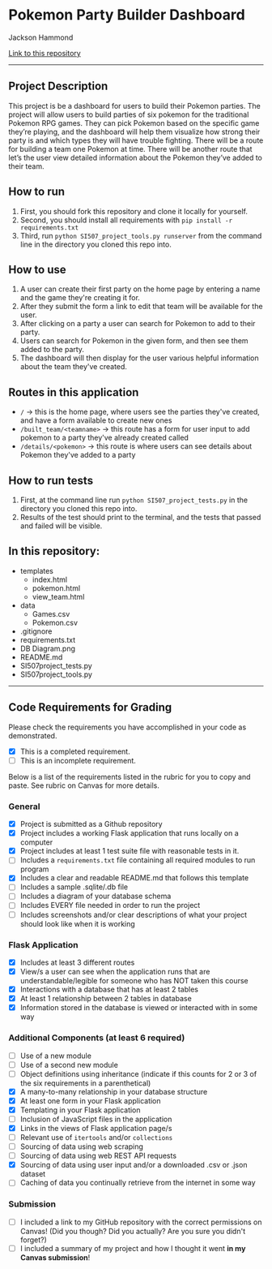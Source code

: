 # Pokemon Party Builder Dashboard

Jackson Hammond

[Link to this repository](https://github.com/jbhammon/si507_final_project)

---

## Project Description

This project is be a dashboard for users to build their Pokemon parties. The project will allow users to build parties of six pokemon for the traditional Pokemon RPG games. They can pick Pokemon based on the specific game they’re playing, and the dashboard will help them visualize how strong their party is and which types they will have trouble fighting. There will be a route for building a team one Pokemon at time. There will be another route that let’s the user view detailed information about the Pokemon they’ve added to their team.  

## How to run

1. First, you should fork this repository and clone it locally for yourself.
2. Second, you should install all requirements with `pip install -r requirements.txt`
3. Third, run `python SI507_project_tools.py runserver` from the command line in the directory you cloned this repo into.

## How to use

1. A user can create their first party on the home page by entering a name and the game they're creating it for.
2. After they submit the form a link to edit that team will be available for the user.
3. After clicking on a party a user can search for Pokemon to add to their party.
4. Users can search for Pokemon in the given form, and then see them added to the party.
5. The dashboard will then display for the user various helpful information about the team they've created.

## Routes in this application
- `/` -> this is the home page, where users see the parties they've created, and have a form available to create new ones
- `/built_team/<teamname>` -> this route has a form for user input to add pokemon to a party they've already created called <teamname>
- `/details/<pokemon>` -> this route is where users can see details about Pokemon they've added to a party

## How to run tests
1. First, at the command line run `python SI507_project_tests.py` in the directory you cloned this repo into.
2. Results of the test should print to the terminal, and the tests that passed and failed will be visible.

## In this repository:
- templates
  - index.html
  - pokemon.html
  - view_team.html
- data
  - Games.csv
  - Pokemon.csv
- .gitignore
- requirements.txt
- DB Diagram.png
- README.md
- SI507project_tests.py
- SI507project_tools.py

---
## Code Requirements for Grading
Please check the requirements you have accomplished in your code as demonstrated.
- [x] This is a completed requirement.
- [ ] This is an incomplete requirement.

Below is a list of the requirements listed in the rubric for you to copy and paste.  See rubric on Canvas for more details.

### General
- [x] Project is submitted as a Github repository
- [x] Project includes a working Flask application that runs locally on a computer
- [x] Project includes at least 1 test suite file with reasonable tests in it.
- [ ] Includes a `requirements.txt` file containing all required modules to run program
- [x] Includes a clear and readable README.md that follows this template
- [ ] Includes a sample .sqlite/.db file
- [ ] Includes a diagram of your database schema
- [ ] Includes EVERY file needed in order to run the project
- [ ] Includes screenshots and/or clear descriptions of what your project should look like when it is working

### Flask Application
- [x] Includes at least 3 different routes
- [x] View/s a user can see when the application runs that are understandable/legible for someone who has NOT taken this course
- [x] Interactions with a database that has at least 2 tables
- [x] At least 1 relationship between 2 tables in database
- [x] Information stored in the database is viewed or interacted with in some way

### Additional Components (at least 6 required)
- [ ] Use of a new module
- [ ] Use of a second new module
- [ ] Object definitions using inheritance (indicate if this counts for 2 or 3 of the six requirements in a parenthetical)
- [x] A many-to-many relationship in your database structure
- [x] At least one form in your Flask application
- [x] Templating in your Flask application
- [ ] Inclusion of JavaScript files in the application
- [x] Links in the views of Flask application page/s
- [ ] Relevant use of `itertools` and/or `collections`
- [ ] Sourcing of data using web scraping
- [ ] Sourcing of data using web REST API requests
- [x] Sourcing of data using user input and/or a downloaded .csv or .json dataset
- [ ] Caching of data you continually retrieve from the internet in some way

### Submission
- [ ] I included a link to my GitHub repository with the correct permissions on Canvas! (Did you though? Did you actually? Are you sure you didn't forget?)
- [ ] I included a summary of my project and how I thought it went **in my Canvas submission**!
